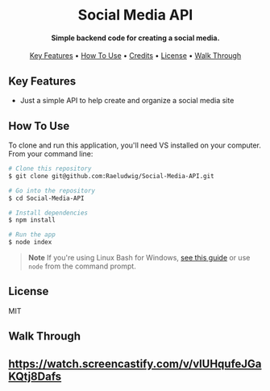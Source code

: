 <h1 align="center">
  <br>
  Social Media API
  <br>
</h1>

<h4 align="center"> Simple backend code for creating a social media.</h4>


<p align="center">
  <a href="#key-features">Key Features</a> •
  <a href="#how-to-use">How To Use</a> •
  <a href="#credits">Credits</a> •
  <a href="#license">License</a> •
  <a href="#walk-through">Walk Through</a>
</p>




## Key Features

* Just a simple API to help create and organize a social media site

## How To Use

To clone and run this application, you'll need VS installed on your computer. From your command line:

```bash
# Clone this repository
$ git clone git@github.com:Raeludwig/Social-Media-API.git

# Go into the repository
$ cd Social-Media-API

# Install dependencies
$ npm install

# Run the app
$ node index
```

> **Note**
> If you're using Linux Bash for Windows, [see this guide](https://www.howtogeek.com/261575/how-to-run-graphical-linux-desktop-applications-from-windows-10s-bash-shell/) or use `node` from the command prompt.



## License

MIT


## Walk Through
https://watch.screencastify.com/v/vlUHqufeJGaKQtj8Dafs
---



